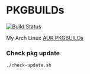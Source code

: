 PKGBUILDs
=========

[![Build Status](https://travis-ci.org/banbanchs/PKGBUILDs.svg?branch=master)](https://travis-ci.org/banbanchs/PKGBUILDs)

My Arch Linux [AUR PKGBUILDs](https://aur.archlinux.org/packages/?K=banbanchs&SeB=m)


### Check pkg update ###

```bash
./check-update.sh
```

